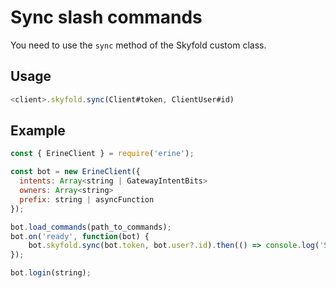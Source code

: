 # Sync slash commands
You need to use the `sync` method of the Skyfold custom class.
## Usage
```javascript
<client>.skyfold.sync(Client#token, ClientUser#id)
```

## Example
```javascript
const { ErineClient } = require('erine');

const bot = new ErineClient({
  intents: Array<string | GatewayIntentBits>
  owners: Array<string>
  prefix: string | asyncFunction
});

bot.load_commands(path_to_commands);
bot.on('ready', function(bot) {
    bot.skyfold.sync(bot.token, bot.user?.id).then(() => console.log('Slash commands synced!'));
});

bot.login(string);
```
